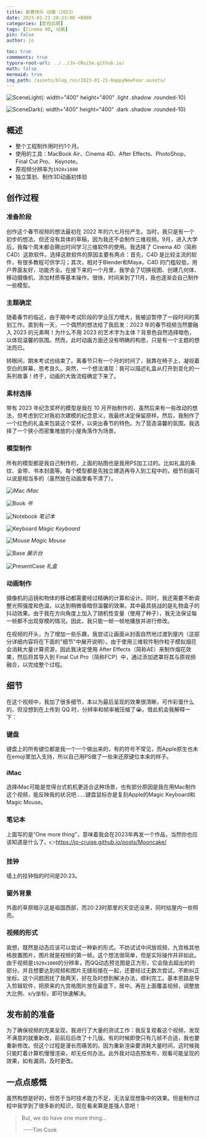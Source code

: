 ```yaml
---
title: 新春快乐 动画（2023）
date: 2023-01-21 20:23:00 +0800
categories: [影视后期]
tags: [Cinema 4D, 动画]
pin: false
author: jo

toc: true
commments: true
typora-root-url: ../../Jo-CRuiSe.github.io/
math: false
mermaid: true
img_path: /assets/blog_res/2023-01-21-HappyNewYear.assets/
---
```


![SceneLight](/SceneLight.png){: width="400" height="400" .light .shadow .rounded-10}

![SceneDark](/SceneDark.png){: width="400" height="400" .dark .shadow .rounded-10}

## 概述

- 整个工程制作用时约1个月。
- 使用的工具：MacBook Air、Cinema 4D、After Effects、PhotoShop、Final Cut Pro、 Keynote。
- 原视频分辨率为`1920x1080`
- 独立策划、制作3D动画初体验

## 创作过程

### 准备阶段

创作这个春节视频的想法最初在 2022 年的六七月份产生。当时，我只是有一个初步的想法，但还没有具体的草稿，因为我还不会制作三维视频。9月，进入大学后，我每个周末都会腾出时间学习三维软件的使用。我选择了 Cinema 4D（简称C4D）这款软件。选择这款软件的原因主要有两点：首先，C4D 是比较主流的软件，有很多教程可供学习；其次，相对于Blender和Maya，C4D 的门槛较低，用户界面友好，功能齐全。在接下来的一个月里，我学会了切换视图、创建几何体、移动摄像机、添加材质等基本操作。很快，时间来到了11月，我也逐渐会自己制作一些模型。

### 主题确定

随着春节的临近，由于期中考试阶段的学业压力增大，我被迫暂停了一段时间的策划工作。直到有一天，一个偶然的想法给了我启发：2023 年的春节视频当然要融入 2023 的元素啊！为什么不用 2023 的艺术字为主体？背景色自然选择暗色，以体现温馨的氛围。然而，此时动画方面还没有明确的构思，只是有一个主题的想法而已。

转眼间，期末考试也结束了。离春节只有一个月的时间了，我靠在椅子上，凝视着空白的屏幕，思考良久。突然，一个想法涌现：我可以描述礼盒从打开到变化的一系列故事！终于，动画的大致流程确定下来了。

### 素材选择

带有 2023 年纪念奖杯的模型是我在 10 月开始制作的，虽然后来有一些改动的想法，但考虑到它对我初次建模的纪念意义，我最终决定保留原样。然后，我制作了一个红色的礼盒来包装这个奖杯，以突出春节的特色。为了营造温馨的氛围，我选择了一个狭小而密集堆放的小屋角落作为场景。

### 模型制作

所有的模型都是我自己制作的，上面的贴图也是我用PS加工过的。比如礼盒的条纹、金带、书本封面等。每个模型都是先独立建造再导入到工程中的，细节刻画可以说是相当多的（虽然放在动画里看不清了）。

![iMac](iMac.png)
_iMac_

![Book](Book.png)
_书_

![Notebook](Notebook.png)
_笔记本_

![Keyboard](Keyboard.png)
_Magic Keyboard_

![Mouse](Mouse.png)
_Magic Mouse_

![Base](Base.png)
_展示台_

![PresentCase](PresentCase.png)
_礼盒_

### 动画制作

摄像机的运镜和物体的移动都需要经过精确的计算和设计。同时，我还需要不断调整光照强度和色温，以达到稍微昏暗但温馨的效果。其中最具挑战的是礼物盒子的抖动效果。由于我在方向角度上加入了随机性变量（使用了种子），我无法保证每一帧都不出现穿模的情况。因此，我只能一帧一帧地播放并进行修改。

在视频的开头，为了增加一些乐趣，我尝试让画面从封面自然地过渡到屋内（这部分详细内容将在下面的"细节"中展开说明）。由于使用三维软件制作粒子模拟烟花会消耗大量计算资源，因此我决定使用 After Effects（简称AE）来制作烟花效果，然后将其导入到 Final Cut Pro（简称FCP）中，通过添加遮罩将其与原视频融合，以完成整个过程。

## 细节

在这个视频中，我加了很多细节，本以为最后呈现的效果很清晰，可作彩蛋什么的，但没想到在上传到 QQ 时，分辨率和帧率被压缩了😭。借此机会我解释一下：

### 键盘

键盘上的所有键位都是我一个一个做出来的，有的符号不常见，而Apple原生也未在emoji里加入支持，所以自己用PS做了一些来还原键位本来的样子。

### iMac

选择iMac可能是觉得台式机机更适合这种场景，也有部分原因是我在用Mac制作这个视频，能反映我的状况吧……键盘鼠标亦是复刻Apple的Magic Keyboard和Magic Mouse。

### 笔记本

上面写的是“One more thing”，意味着我会在2023年再发一个作品，当然你也应该知道是什么了。👉<https://jo-cruise.github.io/posts/Mooncake/>

### 挂钟

墙上的挂钟指的时间是20:23。

### 窗外背景

外面的草原暗示这是祖国西部，而20:23时那里的天空还没黑，同时给屋内一些照亮。

### 视频的形式

我想，既然是动态应该可以尝试一种新的形式。不妨试试中间放视频，九宫格其他格放置图片，图片就是视频的第一帧。这个想法很简单，但是实际操作并非如此。由于视频是`1920x1080`的分辨率，而QQ动态预览图是正方形，它会隐去超出的的部分。并且想要达到视频和图片无缝衔接在一起，还要经过无数次尝试，不断纠正坐标。这个问题困扰了我两天，好在及时想到解决办法，顺利完工。基本思路是导入剪辑软件，把原来的九宫格图片放在最底下，居中。再在上面覆盖视频，调整放大比例、x/y坐标，即可快速解决。

## 发布前的准备

为了确保视频的完美呈现，我进行了大量的测试工作：我反复观看这个视频，发现不满意的就重新改，前前后后改了十几版。有的时候即使只有几帧不合适，我也要重新修改。但这个过程是漫长而痛苦的。因为重新渲染要消耗大量时间，这时候我只能盯着计算机慢慢渲染，却无任何办法。此外我对动态预发布，观看可能呈现的效果，如有漏洞，及时更改。

## 一点点感慨

虽然构想是好的，但苦于当时技术能力不足，无法呈现想象中的效果。但是制作过程中我学到了很多新的知识，现在看来算是差强人意吧！

> But, we do have one more thing...
>
> ​												----Tim Cook

